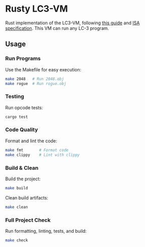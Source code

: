 # Rusty LC3-VM
Rust implementation of the LC3-VM, following [this guide](https://www.jmeiners.com/lc3-vm/) and [ISA specification](https://www.jmeiners.com/lc3-vm/supplies/lc3-isa.pdf). This VM can run any LC-3 program.

## Usage

### Run Programs
Use the Makefile for easy execution:
```bash
make 2048   # Run 2048.obj
make rogue  # Run rogue.obj
```

### Testing
Run opcode tests:
```bash
cargo test
```

### Code Quality
Format and lint the code:
```bash
make fmt       # Format code
make clippy    # Lint with clippy
```

### Build & Clean
Build the project:
```bash
make build
```
Clean build artifacts:
```bash
make clean
```

### Full Project Check
Run formatting, linting, tests, and build:
```bash
make check
```
